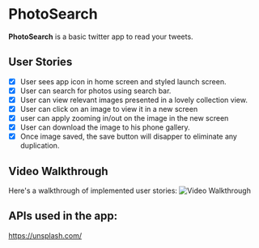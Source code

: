 # PhotoSearch

**PhotoSearch** is a basic twitter app to read your tweets.

## User Stories

- [x] User sees app icon in home screen and styled launch screen. 
- [x] User can search for photos using search bar.
- [x] User can view relevant images presented in a lovely collection view.
- [x] User can click on an image to view it in a new screen
- [x] user can apply zooming in/out on the image in the new screen
- [x] User can download the image to his phone gallery.
- [x] Once image saved, the save button will disapper to eliminate any duplication.

## Video Walkthrough

Here's a walkthrough of implemented user stories:
<img src='http://g.recordit.co/oYI9ow1dyD.gif' title='Video Walkthrough' width='' alt='Video Walkthrough' />

## APIs used in the app: 
https://unsplash.com/
